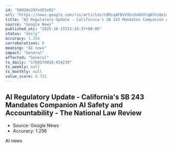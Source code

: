 ```yaml
---
id: "58928e29fed55e02"
url: "https://news.google.com/rss/articles/CBMiqAFBVV95cUxNVUtqNlhsQm1oZVR4am9aeFl1VDhuLV9fTWJ0bk1UY2RkS0RzN0pfeWx0NmdOdEw2TjJzSEJBdmkwR1FNZnVGWEdpTkI5YTBZLTJjeDZOSVFLUUNKS1gyWXNjeXFSa0VWOVVaQnhGbDVabndWeW1iZDZqd1lQdXViSE1IbVNkRUdMRFBLMUxkSlhtODNXVTJGSy1CdTE2cFVXZlJNVlpFQnfSAa4BQVVfeXFMTjdFandPUzdFMS1OTkFSMnVraWlOemRpNm5zSGZrY3M0NGh1VU5ydktreXVMVWxYdUktUlFFRkRNSGphZVFSRU43bVhUeHRTc1BCMlk3bFBXRWJVU1hBUnVZQWx0UE94UmtaR3B6Ti14UDVJdlhYTThFWE5EbmRCZ1VUTkhGS3RvV3ZXNUlON3QxdDR1N0dpZjdFQnB2eml2d0U2UW1vaHNHMjkxbzlB?oc=5"
title: "AI Regulatory Update - California's SB 243 Mandates Companion AI Safety and Accountability - The National Law Review"
source: "Google News"
published_utc: "2025-10-15T21:29:37+00:00"
status: "daily"
accuracy: 1.256
corroborations: 0
meaning: "AI news"
impact: "General"
affected: "General"
ts_daily: "1760570018.654239"
ts_weekly: null
ts_monthly: null
value_score: 0.721
---
```

## AI Regulatory Update - California's SB 243 Mandates Companion AI Safety and Accountability - The National Law Review

- Source: Google News
- Accuracy: 1.256

AI news
